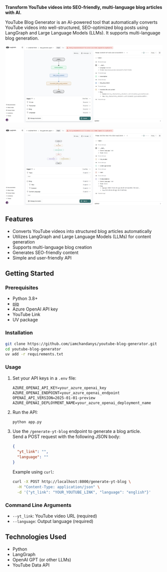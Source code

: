 **Transform YouTube videos into SEO-friendly, multi-language blog articles with AI.**

YouTube Blog Generator is an AI-powered tool that automatically converts YouTube videos into well-structured, SEO-optimized blog posts using LangGraph and Large Language Models (LLMs). It supports multi-language blog generation.

![LangSmith Logo](images/yt_blog_generator.jpg)

![LangSmith Logo](images/blog_generator.jpg)

## Features

- Converts YouTube videos into structured blog articles automatically
- Utilizes LangGraph and Large Language Models (LLMs) for content generation
- Supports multi-language blog creation
- Generates SEO-friendly content
- Simple and user-friendly API

## Getting Started

### Prerequisites

- Python 3.8+
- [pip](https://pip.pypa.io/en/stable/installation/)
- Azure OpenAI API key
- YouTube Link
- UV package

### Installation

```bash
git clone https://github.com/iamchandanys/youtube-blog-generator.git
cd youtube-blog-generator
uv add -r requirements.txt
```

### Usage

1. Set your API keys in a `.env` file:
    ```
    AZURE_OPENAI_API_KEY=your_azure_openai_key
    AZURE_OPENAI_ENDPOINT=your_azure_openai_endpoint
    OPENAI_API_VERSION=2025-01-01-preview
    AZURE_OPENAI_DEPLOYMENT_NAME=your_azure_openai_deployment_name
    ```

2. Run the API:
    ```bash
    python app.py
    ```

3. Use the `/generate-yt-blog` endpoint to generate a blog article.  
   Send a POST request with the following JSON body:
    ```json
    {
      "yt_link": "",
      "language": ""
    }
    ```
   Example using `curl`:
    ```bash
    curl -X POST http://localhost:8000/generate-yt-blog \
      -H "Content-Type: application/json" \
      -d '{"yt_link": "YOUR_YOUTUBE_LINK", "language": "english"}'
    ```

### Command Line Arguments

- `--yt_link`: YouTube video URL (required)
- `--language`: Output language (required)  

## Technologies Used

- Python
- LangGraph
- OpenAI GPT (or other LLMs)
- YouTube Data API